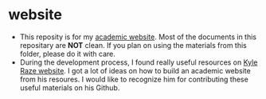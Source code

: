 # website
- This reposity is for my [academic website](https://papungkorn.rbind.io). Most of the documents in this repositary are **NOT** clean. If you plan on using the materials from this folder, please do it with care.
- During the development process, I found really useful resources on [Kyle Raze website](https://kyleraze.com). I got a lot of ideas on how to build an academic website from his resoures. I would like to recognize him for contributing these useful materials on his Github.